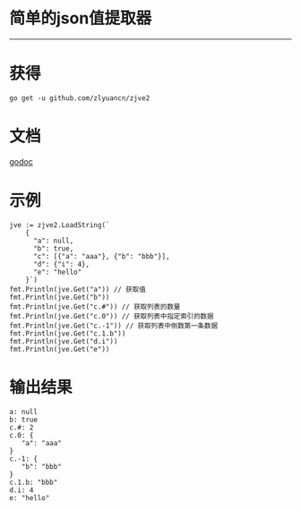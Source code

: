 # 简单的json值提取器

---

# 获得

`go get -u github.com/zlyuancn/zjve2`

# 文档
[godoc](https://godoc.org/github.com/zlyuancn/zjve2)

# 示例

```
jve := zjve2.LoadString(`
    {
      "a": null,
      "b": true,
      "c": [{"a": "aaa"}, {"b": "bbb"}],
      "d": {"i": 4},
      "e": "hello"
    }`)
fmt.Println(jve.Get("a")) // 获取值
fmt.Println(jve.Get("b"))
fmt.Println(jve.Get("c.#")) // 获取列表的数量
fmt.Println(jve.Get("c.0")) // 获取列表中指定索引的数据
fmt.Println(jve.Get("c.-1")) // 获取列表中倒数第一条数据
fmt.Println(jve.Get("c.1.b"))
fmt.Println(jve.Get("d.i"))
fmt.Println(jve.Get("e"))
```

# 输出结果

```
a: null
b: true
c.#: 2
c.0: {
   "a": "aaa"
}
c.-1: {
   "b": "bbb"
}
c.1.b: "bbb"
d.i: 4
e: "hello"
```